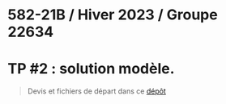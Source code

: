 # 582-21B / Hiver 2023 / Groupe 22634
# TP #2 : solution modèle.

>Devis et fichiers de départ dans ce [dépôt](https://github.com/582-21B-H23/tp2-imagedujour-devis.git) 